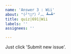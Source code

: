 ```yaml
---
name: 'Answer 3 : Wii'
about: "(╯°□°）╯︵ ┻━┻"
title: quiz|691|Wii
labels: ''
assignees: ''

---
```


Just click 'Submit new issue'.
